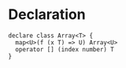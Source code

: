 # Declaration

```
declare class Array<T> {
  map<U>(f (x T) => U) Array<U>
  operator [] (index number) T
}
```
